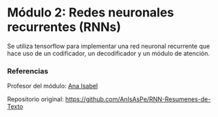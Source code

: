 # Módulo 2: Redes neuronales recurrentes (RNNs)
Se utiliza tensorflow para implementar una red neuronal recurrente que hace uso de un codificador, un decodificador y un módulo de atención.


### Referencias

Profesor del módulo: [Ana Isabel](https://github.com/AnIsAsPe)

Repositorio original: https://github.com/AnIsAsPe/RNN-Resumenes-de-Texto
